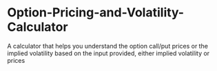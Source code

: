 # Option-Pricing-and-Volatility-Calculator
A calculator that helps you understand the option call/put prices or the implied volatility based on the input provided, either implied volatility or prices
